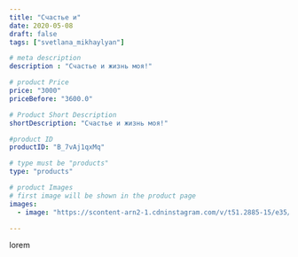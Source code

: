 ```yaml
---
title: "Счастье и"
date: 2020-05-08
draft: false
tags: ["svetlana_mikhaylyan"]

# meta description
description : "Счастье и жизнь моя!"

# product Price
price: "3000"
priceBefore: "3600.0"

# Product Short Description
shortDescription: "Счастье и жизнь моя!"

#product ID
productID: "B_7vAj1qxMq"

# type must be "products"
type: "products"

# product Images
# first image will be shown in the product page
images:
  - image: "https://scontent-arn2-1.cdninstagram.com/v/t51.2885-15/e35/96102904_122067296151049_1936913720016764675_n.jpg?se=8&tp=1&_nc_ht=scontent-arn2-1.cdninstagram.com&_nc_cat=101&_nc_ohc=qyLXLjk8Vj0AX-Kgf6i&ccb=7-4&oh=fd13d37484daee767cde359e7468448c&oe=6083BBF4&_nc_sid=86f79a&ig_cache_key=MjMwNDY0MjM4MDk5NzUzMDQxMA%3D%3D.2-ccb7-4"

---
```

lorem
